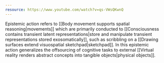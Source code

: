 ```yaml
---
resource: https://www.youtube.com/watch?v=qs-VWsQKwnQ
---
```


Epistemic action refers to [[Body movement supports spatial reasoning|movements]] which are primarily conducted to [[Consciousness contains transient latent representations|store and manipulate transient representations stored exosomatically]], such as scribbling on a [[Drawing surfaces extend visuospatial sketchpad|sketchpad]]. In this epistemic action generalizes the offsourcing of cognitive tasks to external [[Virtual reality renders abstract concepts into tangible objects|physical objects]].